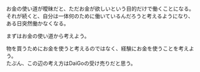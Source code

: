 お金の使い道が曖昧だと、ただお金が欲しいという目的だけで働くことになる。  
それが続くと、自分は一体何のために働いているんだろうと考えるようになり、ある日突然働かなくなる。  

まずはお金の使い道から考えよう。  

物を買うためにお金を使うと考えるのではなく、経験にお金を使うことを考えよう。  
たぶん、この辺の考え方はDaiGoの受け売りだと思う。
